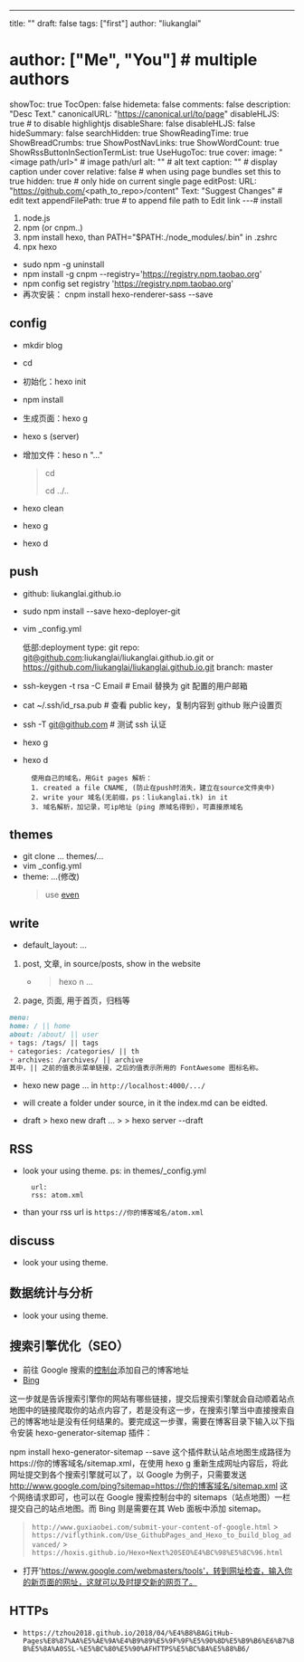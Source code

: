---
title: ""
draft: false
tags: ["first"]
author: "liukanglai"
# author: ["Me", "You"] # multiple authors
showToc: true
TocOpen: false
hidemeta: false
comments: false
description: "Desc Text."
canonicalURL: "https://canonical.url/to/page"
disableHLJS: true # to disable highlightjs
disableShare: false
disableHLJS: false
hideSummary: false
searchHidden: true
ShowReadingTime: true
ShowBreadCrumbs: true
ShowPostNavLinks: true
ShowWordCount: true
ShowRssButtonInSectionTermList: true
UseHugoToc: true
cover:
    image: "<image path/url>" # image path/url
    alt: "<alt text>" # alt text
    caption: "<text>" # display caption under cover
    relative: false # when using page bundles set this to true
    hidden: true # only hide on current single page
editPost:
    URL: "https://github.com/<path_to_repo>/content"
    Text: "Suggest Changes" # edit text
    appendFilePath: true # to append file path to Edit link
---# install

1. node.js
2. npm (or cnpm..)
3. npm install hexo, than PATH="$PATH:./node_modules/.bin" in .zshrc
4. npx hexo

- sudo npm -g uninstall
- npm install -g cnpm --registry='https://registry.npm.taobao.org'
- npm config set registry 'https://registry.npm.taobao.org'
- 再次安装： cnpm install hexo-renderer-sass --save

## config

- mkdir blog
- cd
- 初始化：hexo init
- npm install
- 生成页面：hexo g
- hexo s (server)
- 增加文件：heso n "..."

  > cd
  >
  > cd ../..

- hexo clean
- hexo g
- hexo d

## push

- github: liukanglai.github.io
- sudo npm install --save hexo-deployer-git
- vim \_config.yml

  低部:deployment
  type: git
  repo: git@github.com:liukanglai/liukanglai.github.io.git or https://github.com/liukanglai/liukanglai.github.io.git
  branch: master

- ssh-keygen -t rsa -C Email # Email 替换为 git 配置的用户邮箱
- cat ~/.ssh/id_rsa.pub # 查看 public key，复制内容到 github 账户设置页
- ssh -T git@github.com # 测试 ssh 认证

- hexo g
- hexo d

        使用自己的域名，用Git pages 解析：
        1. created a file CNAME, (防止在push时消失，建立在source文件夹中)
        2. write your 域名(无前缀，ps：liukanglai.tk) in it
        3. 域名解析，加记录，可ip地址（ping 原域名得到），可直接原域名

## themes

- git clone ... themes/...
- vim \_config.yml
- theme: ...(修改)
  > use [even](https://github.com/ahonn/hexo-theme-even)

## write

- default_layout: ...

1. post, 文章, in source/posts, show in the website

   - > hexo n ...

2. page, 页面, 用于首页，归档等

```markdown
menu:
home: / || home
about: /about/ || user
+ tags: /tags/ || tags
+ categories: /categories/ || th
+ archives: /archives/ || archive
其中，|| 之前的值表示菜单链接，之后的值表示所用的 FontAwesome 图标名称。
```

- hexo new page ... in `http://localhost:4000/.../`
- will create a folder under source, in it the index.md can be eidted.

- draft > hexo new draft ... > > hexo server --draft

## RSS

- look your using theme.
  ps: in themes/\_config.yml

      	url:
      	rss: atom.xml

- than your rss url is `https://你的博客域名/atom.xml`

## discuss

- look your using theme.

## 数据统计与分析

- look your using theme.

## 搜索引擎优化（SEO）

- 前往 Google 搜索的[控制台](https://search.google.com/search-console/not-verified?original_url=/search-console/ownership&original_resource_id)添加自己的博客地址
- [Bing](https://www.bing.com/toolbox/webmaster/)

这一步就是告诉搜索引擎你的网站有哪些链接，提交后搜索引擎就会自动顺着站点地图中的链接爬取你的站点内容了，若是没有这一步，在搜索引擎当中直接搜索自己的博客地址是没有任何结果的。要完成这一步骤，需要在博客目录下输入以下指令安装 hexo-generator-sitemap 插件：

npm install hexo-generator-sitemap --save
这个插件默认站点地图生成路径为 https://你的博客域名/sitemap.xml，在使用 hexo g 重新生成网址内容后，将此网址提交到各个搜索引擎就可以了，以 Google 为例子，只需要发送 http://www.google.com/ping?sitemap=https://你的博客域名/sitemap.xml 这个网络请求即可，也可以在 Google 搜索控制台中的 sitemaps（站点地图）一栏提交自己的站点地图。而 Bing 则是需要在其 Web 面板中添加 sitemap。

> `http://www.guxiaobei.com/submit-your-content-of-google.html` > `https://viflythink.com/Use_GithubPages_and_Hexo_to_build_blog_advanced/` > `https://hoxis.github.io/Hexo+Next%20SEO%E4%BC%98%E5%8C%96.html`

- 打开'https://www.google.com/webmasters/tools'，转到网址检查，输入你的新页面的网址，这就可以及时提交新的网页了。

## HTTPs

- `https://tzhou2018.github.io/2018/04/%E4%B8%BAGitHub-Pages%E8%87%AA%E5%AE%9A%E4%B9%89%E5%9F%9F%E5%90%8D%E5%B9%B6%E6%B7%BB%E5%8A%A0SSL-%E5%BC%80%E5%90%AFHTTPS%E5%BC%BA%E5%88%B6/`
